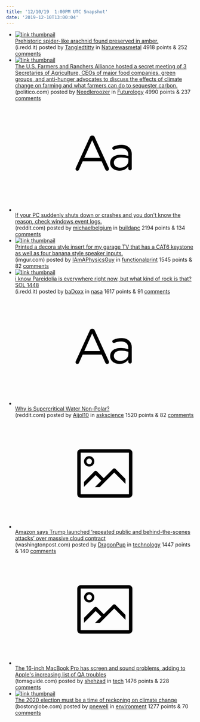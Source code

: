 ```yaml
---
title: '12/10/19  1:00PM UTC Snapshot'
date: '2019-12-10T13:00:04'
---
```

<ul>
<li><a href='https://i.redd.it/6uww9w4kfp341.jpg'><img src='https://b.thumbs.redditmedia.com/LFOZVUwe4ELr5Zhvc0qaWmkVUuhP2J34i4BQnNe9BwU.jpg' alt='link thumbnail'></a><div><div class='linkTitle'><a href='https://i.redd.it/6uww9w4kfp341.jpg'>Prehistoric spider-like arachnid found preserved in amber.</a></div>(i.redd.it) posted by <a href='https://www.reddit.com/user/Tangledtitty'>Tangledtitty</a> in <a href='https://www.reddit.com/r/Naturewasmetal'>Naturewasmetal</a> 4918 points & 252 <a href='https://www.reddit.com/r/Naturewasmetal/comments/e8j4ho/prehistoric_spiderlike_arachnid_found_preserved/'>comments</a></div></li>

<li><a href='https://www.politico.com/news/2019/12/09/farmers-climate-change-074024'><img src='https://b.thumbs.redditmedia.com/LlEtMVELnPEn140nujMgdq892vjGGQAgvbiutnyJ6Kc.jpg' alt='link thumbnail'></a><div><div class='linkTitle'><a href='https://www.politico.com/news/2019/12/09/farmers-climate-change-074024'>The U.S. Farmers and Ranchers Alliance hosted a secret meeting of 3 Secretaries of Agriculture, CEOs of major food companies, green groups, and anti-hunger advocates to discuss the effects of climate change on farming and what farmers can do to sequester carbon.</a></div>(politico.com) posted by <a href='https://www.reddit.com/user/Needleroozer'>Needleroozer</a> in <a href='https://www.reddit.com/r/Futurology'>Futurology</a> 4990 points & 237 <a href='https://www.reddit.com/r/Futurology/comments/e8jh1g/the_us_farmers_and_ranchers_alliance_hosted_a/'>comments</a></div></li>

<li><a href='https://www.reddit.com/r/buildapc/comments/e8f87n/if_your_pc_suddenly_shuts_down_or_crashes_and_you/'><svg version='1.1' viewBox='-34 -12 104 64' preserveAspectRatio='xMidYMid slice' xmlns='http://www.w3.org/2000/svg' xmlns:xlink='http://www.w3.org/1999/xlink'>
    <title>text link thumbnail</title>
    <path d='M12.19,8.84a1.45,1.45,0,0,0-1.4-1h-.12a1.46,1.46,0,0,0-1.42,1L1.14,26.56a1.29,1.29,0,0,0-.14.59,1,1,0,0,0,1,1,1.12,1.12,0,0,0,1.08-.77l2.08-4.65h11l2.08,4.59a1.24,1.24,0,0,0,1.12.83,1.08,1.08,0,0,0,1.08-1.08,1.64,1.64,0,0,0-.14-.57ZM6.08,20.71l4.59-10.22,4.6,10.22Z'>
    </path>
    <path d='M32.24,14.78A6.35,6.35,0,0,0,27.6,13.2a11.36,11.36,0,0,0-4.7,1,1,1,0,0,0-.58.89,1,1,0,0,0,.94.92,1.23,1.23,0,0,0,.39-.08,8.87,8.87,0,0,1,3.72-.81c2.7,0,4.28,1.33,4.28,3.92v.5a15.29,15.29,0,0,0-4.42-.61c-3.64,0-6.14,1.61-6.14,4.64v.05c0,2.95,2.7,4.48,5.37,4.48a6.29,6.29,0,0,0,5.19-2.48V26.9a1,1,0,0,0,1,1,1,1,0,0,0,1-1.06V19A5.71,5.71,0,0,0,32.24,14.78Zm-.56,7.7c0,2.28-2.17,3.89-4.81,3.89-1.94,0-3.61-1.06-3.61-2.86v-.06c0-1.8,1.5-3,4.2-3a15.2,15.2,0,0,1,4.22.61Z'>
    </path>
</svg></a><div><div class='linkTitle'><a href='https://www.reddit.com/r/buildapc/comments/e8f87n/if_your_pc_suddenly_shuts_down_or_crashes_and_you/'>If your PC suddenly shuts down or crashes and you don't know the reason, check windows event logs.</a></div>(reddit.com) posted by <a href='https://www.reddit.com/user/michaelbelgium'>michaelbelgium</a> in <a href='https://www.reddit.com/r/buildapc'>buildapc</a> 2194 points & 134 <a href='https://www.reddit.com/r/buildapc/comments/e8f87n/if_your_pc_suddenly_shuts_down_or_crashes_and_you/'>comments</a></div></li>

<li><a href='https://imgur.com/HevgIz1'><img src='https://b.thumbs.redditmedia.com/PU5wBgOPJtQDI2Euc96DzEhlmcLX8hIVjo7pczD5FRs.jpg' alt='link thumbnail'></a><div><div class='linkTitle'><a href='https://imgur.com/HevgIz1'>Printed a decora style insert for my garage TV that has a CAT6 keystone as well as four banana style speaker inputs.</a></div>(imgur.com) posted by <a href='https://www.reddit.com/user/IAmAPhysicsGuy'>IAmAPhysicsGuy</a> in <a href='https://www.reddit.com/r/functionalprint'>functionalprint</a> 1545 points & 82 <a href='https://www.reddit.com/r/functionalprint/comments/e8b62x/printed_a_decora_style_insert_for_my_garage_tv/'>comments</a></div></li>

<li><a href='https://i.redd.it/614b3bnyro341.jpg'><img src='https://b.thumbs.redditmedia.com/kkYorKGNenkcqRwIbDJ_aBUuSLwsV7eHrDy6OP6qrMU.jpg' alt='link thumbnail'></a><div><div class='linkTitle'><a href='https://i.redd.it/614b3bnyro341.jpg'>i know Pareidolia is everywhere right now, but what kind of rock is that? SOL 1448</a></div>(i.redd.it) posted by <a href='https://www.reddit.com/user/baDoxx'>baDoxx</a> in <a href='https://www.reddit.com/r/nasa'>nasa</a> 1617 points & 91 <a href='https://www.reddit.com/r/nasa/comments/e8hep1/i_know_pareidolia_is_everywhere_right_now_but/'>comments</a></div></li>

<li><a href='https://www.reddit.com/r/askscience/comments/e8g9t2/why_is_supercritical_water_nonpolar/'><svg version='1.1' viewBox='-34 -12 104 64' preserveAspectRatio='xMidYMid slice' xmlns='http://www.w3.org/2000/svg' xmlns:xlink='http://www.w3.org/1999/xlink'>
    <title>text link thumbnail</title>
    <path d='M12.19,8.84a1.45,1.45,0,0,0-1.4-1h-.12a1.46,1.46,0,0,0-1.42,1L1.14,26.56a1.29,1.29,0,0,0-.14.59,1,1,0,0,0,1,1,1.12,1.12,0,0,0,1.08-.77l2.08-4.65h11l2.08,4.59a1.24,1.24,0,0,0,1.12.83,1.08,1.08,0,0,0,1.08-1.08,1.64,1.64,0,0,0-.14-.57ZM6.08,20.71l4.59-10.22,4.6,10.22Z'>
    </path>
    <path d='M32.24,14.78A6.35,6.35,0,0,0,27.6,13.2a11.36,11.36,0,0,0-4.7,1,1,1,0,0,0-.58.89,1,1,0,0,0,.94.92,1.23,1.23,0,0,0,.39-.08,8.87,8.87,0,0,1,3.72-.81c2.7,0,4.28,1.33,4.28,3.92v.5a15.29,15.29,0,0,0-4.42-.61c-3.64,0-6.14,1.61-6.14,4.64v.05c0,2.95,2.7,4.48,5.37,4.48a6.29,6.29,0,0,0,5.19-2.48V26.9a1,1,0,0,0,1,1,1,1,0,0,0,1-1.06V19A5.71,5.71,0,0,0,32.24,14.78Zm-.56,7.7c0,2.28-2.17,3.89-4.81,3.89-1.94,0-3.61-1.06-3.61-2.86v-.06c0-1.8,1.5-3,4.2-3a15.2,15.2,0,0,1,4.22.61Z'>
    </path>
</svg></a><div><div class='linkTitle'><a href='https://www.reddit.com/r/askscience/comments/e8g9t2/why_is_supercritical_water_nonpolar/'>Why is Supercritical Water Non-Polar?</a></div>(reddit.com) posted by <a href='https://www.reddit.com/user/Aijol10'>Aijol10</a> in <a href='https://www.reddit.com/r/askscience'>askscience</a> 1520 points & 82 <a href='https://www.reddit.com/r/askscience/comments/e8g9t2/why_is_supercritical_water_nonpolar/'>comments</a></div></li>

<li><a href='https://www.washingtonpost.com/business/2019/12/09/amazon-says-trump-launched-repeated-public-behind-the-scenes-attacks-over-massive-cloud-contract/'><svg version='1.1' viewBox='-34 -14 104 64' preserveAspectRatio='xMidYMid meet' xmlns='http://www.w3.org/2000/svg' xmlns:xlink='http://www.w3.org/1999/xlink'>
    <title>link thumbnail</title>
    <path d='M32,4H4A2,2,0,0,0,2,6V30a2,2,0,0,0,2,2H32a2,2,0,0,0,2-2V6A2,2,0,0,0,32,4ZM4,30V6H32V30Z'></path>
    <path d='M8.92,14a3,3,0,1,0-3-3A3,3,0,0,0,8.92,14Zm0-4.6A1.6,1.6,0,1,1,7.33,11,1.6,1.6,0,0,1,8.92,9.41Z'></path>
    <path d='M22.78,15.37l-5.4,5.4-4-4a1,1,0,0,0-1.41,0L5.92,22.9v2.83l6.79-6.79L16,22.18l-3.75,3.75H15l8.45-8.45L30,24V21.18l-5.81-5.81A1,1,0,0,0,22.78,15.37Z'></path>
</svg></a><div><div class='linkTitle'><a href='https://www.washingtonpost.com/business/2019/12/09/amazon-says-trump-launched-repeated-public-behind-the-scenes-attacks-over-massive-cloud-contract/'>Amazon says Trump launched ‘repeated public and behind-the-scenes attacks’ over massive cloud contract</a></div>(washingtonpost.com) posted by <a href='https://www.reddit.com/user/DragonPup'>DragonPup</a> in <a href='https://www.reddit.com/r/technology'>technology</a> 1447 points & 140 <a href='https://www.reddit.com/r/technology/comments/e8bp0s/amazon_says_trump_launched_repeated_public_and/'>comments</a></div></li>

<li><a href='https://www.tomsguide.com/opinion/the-16-inch-macbook-pro-has-a-major-quality-control-problem'><svg version='1.1' viewBox='-34 -14 104 64' preserveAspectRatio='xMidYMid meet' xmlns='http://www.w3.org/2000/svg' xmlns:xlink='http://www.w3.org/1999/xlink'>
    <title>link thumbnail</title>
    <path d='M32,4H4A2,2,0,0,0,2,6V30a2,2,0,0,0,2,2H32a2,2,0,0,0,2-2V6A2,2,0,0,0,32,4ZM4,30V6H32V30Z'></path>
    <path d='M8.92,14a3,3,0,1,0-3-3A3,3,0,0,0,8.92,14Zm0-4.6A1.6,1.6,0,1,1,7.33,11,1.6,1.6,0,0,1,8.92,9.41Z'></path>
    <path d='M22.78,15.37l-5.4,5.4-4-4a1,1,0,0,0-1.41,0L5.92,22.9v2.83l6.79-6.79L16,22.18l-3.75,3.75H15l8.45-8.45L30,24V21.18l-5.81-5.81A1,1,0,0,0,22.78,15.37Z'></path>
</svg></a><div><div class='linkTitle'><a href='https://www.tomsguide.com/opinion/the-16-inch-macbook-pro-has-a-major-quality-control-problem'>The 16-inch MacBook Pro has screen and sound problems, adding to Apple's increasing list of QA troubles</a></div>(tomsguide.com) posted by <a href='https://www.reddit.com/user/shehzad'>shehzad</a> in <a href='https://www.reddit.com/r/tech'>tech</a> 1476 points & 228 <a href='https://www.reddit.com/r/tech/comments/e8dt2n/the_16inch_macbook_pro_has_screen_and_sound/'>comments</a></div></li>

<li><a href='https://www.bostonglobe.com/2019/12/08/opinion/2020-election-must-be-time-reckoning-climate-change/'><img src='https://b.thumbs.redditmedia.com/L1P2SfchCMtx9EqYjFFrACSLcJLWi2pBAvRPcGniqtc.jpg' alt='link thumbnail'></a><div><div class='linkTitle'><a href='https://www.bostonglobe.com/2019/12/08/opinion/2020-election-must-be-time-reckoning-climate-change/'>The 2020 election must be a time of reckoning on climate change</a></div>(bostonglobe.com) posted by <a href='https://www.reddit.com/user/pnewell'>pnewell</a> in <a href='https://www.reddit.com/r/environment'>environment</a> 1277 points & 70 <a href='https://www.reddit.com/r/environment/comments/e89sl1/the_2020_election_must_be_a_time_of_reckoning_on/'>comments</a></div></li>

</ul>
